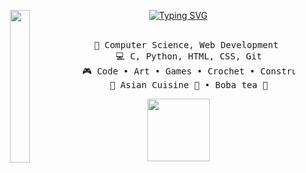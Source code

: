 <div align="center">
<img src="https://i.imgur.com/NCs3rBV.png" width="25%" align="left" />
 
<a href="https://git.io/typing-svg"><img src="https://readme-typing-svg.demolab.com?font=JetBrains+Mono&weight=300&size=35&duration=4000&pause=500&color=DCCDB2&vCenter=true&width=435&lines=Hi+there!+I'm+Tleyna" alt="Typing SVG" /></a>
<br><br>  
<pre>
    📖 Computer Science, Web Development 
    💻 C, Python, HTML, CSS, Git
    🎮 Code • Art • Games • Crochet • Сonstructors
    🍜 Asian Сuisine 🥤 • Boba tea 🐣
</pre>
<img src="https://i.imgur.com/87ciich.gif" height="100" />
<br><br><br>
    
<!--[![](https://img.shields.io/badge/linkedin-0a66c2)](http://linkedin.com/in/ingridrosselis)
[![](https://img.shields.io/badge/mastodon-6364ff)](https://tech.lgbt/@innng)
[![](https://img.shields.io/badge/osu!-ff66ab)](https://osu.ppy.sh/users/4606212)
[![](https://img.shields.io/badge/enka.network-69899c)](https://enka.network/u/Inng/1A4HU1/10000069/1985924/)
</div>
Tleyna/Tleyna is a ✨ special ✨ repository because its `README.md` (this file) appears on your GitHub profile.
You can click the Preview link to take a look at your changes.
--->

